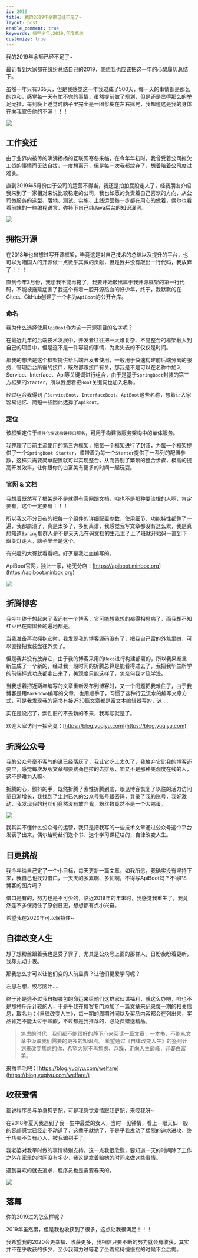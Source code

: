 ```yaml
---
id: 2019
title: 我的2019年余额已经不足了~
layout: post
enable_comment: true
keywords: 恒宇少年,2019,年度总结
customize: true
---
```

我的2019年余额已经不足了~

最近看到大家都在纷纷总结自己的2019，我想我也应该把这一年的心酸履历总结下。

虽然一年只有365天，但是我感觉这一年我过成了500天，每一天的事情都是那么的饱和，感觉每一天有忙不完的事情，虽然提前做了规划，但是还是显得那么的举足无措，每到晚上睡觉时脑子里完全是一团浆糊在左右摇晃，我知道这是我的身体在向我宣告他的不满！！！

![](https://blog.yuqiyu.com/images/years/2019/image-20191219144148077.png)

## 工作变迁

由于业界内被传的沸沸扬扬的互联网寒冬来临，在今年年初时，我曾受着公司拖欠工资的事情而无法自拔，一度想离开，但是每一次我都放弃了，想着陪着公司度过难关。

直到2019年5月份由于公司的运营不得当，我还是拍拍屁股走人了，经我朋友介绍我来到了一家相对来说比较稳定的公司，我也如愿的负责着自己喜欢的方向，从公司微服务的选型、落地、测试、实施、上线运营每一步都在用心的做着，偶尔也看看前端的一些编程语言，弥补下自己纯Java后台的知识漏洞。

![](https://blog.yuqiyu.com/images/years/2019/image-20191219144042760.png)

## 拥抱开源

在2018年也曾想过写开源框架，毕竟这是对自己技术的总结以及提升的平台，也可以为咱国人的开源做一点微乎其微的贡献，但是我并没有敲出一行代码，我放弃了！！！

直到今年3月份，我想我不能再拖了，我要开始敲出属于我开源框架的第一行代码，不能被拖延症害了我这个有着一腔开源热血的好少年，终于，我默默的在Gitee、GitHub创建了一个名为`ApiBoot`的公开仓库。

### 命名

我为什么选择使用`ApiBoot`作为这一开源项目的名字呢？

在最近几年的后端技术发展中，开发者往往把一大堆复杂、不易整合的框架融入到自己的项目中，但是这不是一件容易的事情，为此失去的不仅仅是时间。

那我的想法是这个框架提供给后端开发者使用，一般用于快速构建前后端分离的服务、管理后台所需的接口，既然都跟接口有关，那我是不是可以在名称中加入Service、Interface、Api等关键词进行组合，由于是基于`SpringBoot`封装的第三方框架的`Starter`，所以我想着把`Boot`关键词也加入名称。

经过组合我得到了`ServiceBoot`、`InterfaceBoot`、`ApiBoot`这些名称，想着让大家容易记忆、简短一些因此选择了`ApiBoot`。

### 定位

该框架定位于`组件化快速构建接口服务`，可用于构建微服务架构中的单体服务。

我整理了目前主流使用的第三方框架，把每一个框架进行了封装，为每一个框架提供了一个`SpringBoot Starter`，顺带着为每一个`Starter`提供了一系列的配置参数，这样只需要简单配置就可以实现整合，从而告别了繁琐的整合步骤，极高的提高开发效率，让你跟你的白富美有更多的时间一起玩耍。



### 官网 & 文档

我想着既然写了框架是不是就得有官网跟文档，咱也不是那种耍流氓的人啊，肯定要有，这个一定要有！！！

所以我又不分日夜的把每一个组件的详细配置参数、使用细节、功能特性都整了一遍，我都崩溃了，真是太多了，多到离谱，我感觉我写文章都没有这么累，我是真想知道`Spring`那群人是不是天天活在码文档的生活里？上了班就开始码一直到下班关灯走人，脑子里全是这个。

有兴趣的大哥就看看吧，好歹是我吐血编写的。

ApiBoot官网，独此一家，绝无分店：[https://apiboot.minbox.org](https://apiboot.minbox.org)

![](https://blog.yuqiyu.com/images/years/2019/image-20191219145016243.png)



## 折腾博客

我今年终于想起来了我还有一个博客，它可能想我想的都得相思病了，而我却不知红豆已在南国长的遍地都是。

当我准备再次拥抱它时，我发现我的博客源码没有了，把我自己雷的外焦里嫩，可以直接把我装盘往外卖了。

但是我并没有放弃它，由于我的博客采用的`Hexo`进行构建部署的，所以我果断重新生成了一个新的，经过我一段时间的折腾总算是能看得过去了，我把我毕生所学的前端样式功底都拿出来了，美观度只能这样了，怎奈何我才疏学浅。

当我想着把近两年编写的文章重新发布到博客时，又一个问题把我难住了，由于我博客是用`Markdown`编写的文章，也用顺手了，习惯了这种行云流水的编写文章方式，可是我发现我的简书有接近30篇文章都是富文本编辑器写的，这.....

实在是没招了，索性旧的不去新的不来，我再写就是了。

欢迎大家访问一探究竟：[https://blog.yuqiyu.com](https://blog.yuqiyu.com)



## 折腾公众号

我的公众号毫不客气的说已经落灰了，我让它吃土太久了，我放弃它比我的博客还要早，感觉每次发版文章都要费劲巴拉的去排版，咱又不是那种美观度在线的人，这不是难为人嘛~

折腾的心，颤抖的手，既然折腾了索性折腾到底，眼见博客恢复了以往的活力访问量日渐增长，我找到了尘封已久的公众号账号跟密码，登录了我的账号，我好激动，我发现我的粉丝们竟然没有放弃我，粉丝数竟然不是一个大鸭蛋。

![](https://blog.yuqiyu.com/images/years/2019/image-20191219152142111.png)

我其实不懂什么公众号的运营，我只是把我写的一些技术文章通过公众号这个平台发表了出来，偶尔给粉丝们送个书、送个学习课程啥的，自律改变人生。



## 日更挑战

我今年给自己定了一个小目标，每天更新一篇文章，如我所愿，我确实没有坚持下来，我自己也找过借口，一天天的多累啊、多忙啊，不得写ApiBoot吗？不得PS博客的图片吗？

借口是有的，努力也是不可少的，临近2019年的年末时，我感觉我重生了，我竟然差不多保持住了原创日更，想想都有点小兴奋。

希望我在2020年可以保持住~

## 自律改变人生

想了想粉丝跟着我也是受了罪了，尤其是公众号上面的那群人，日盼夜盼着更新，我却无动于衷。

那我怎么才可以让他们变的人前显贵？让他们更爱学习呢？

左思右想，绞尽脑汁....

终于还是逃不过我自掏腰包的命运来给他们这群家伙谋福利，就这么办吧，咱也不是那种斤斤计较的人，于是乎我在博客专门添加了一篇文章来记录每一期的相关信息，取名为：《自律改变人生》，每一期的周期时间以及奖品内容都会在列出来，奖品肯定不能太过于寒酸，不过都是我推荐的，必免费赠送精品。

> 焦虑的时代，我们都不能很好的静下心来阅读一篇文章，一本书，不能从文章中汲取我们需要的更多的知识点。
> 希望通过《自律改变人生》的签到计划来改变焦虑的你，希望大家不再焦虑、浮躁，走向人生巅峰，迎娶白富美。

来撸羊毛吧：[https://blog.yuqiyu.com/welfare](https://blog.yuqiyu.com/welfare/)

## 收获爱情

都说程序员与单身狗更配，可是我感觉爱情跟我更配，来咬我呀~

在2018年夏天我遇到了我一生中最爱的女人，当时一见钟情，看上一眼天仙一般的容颜感觉已经走不动道了，这辈子就她了，于是乎我发动了猛烈的追求进攻，终于功夫不负有心人，被我骗到手了。

我老婆对我平时做的事情特别支持，这一点我很欣慰，要知道一天的时间除了工作之外在家里的时间没有多少，我这是拿着赔她的时间来做这些事情。

遇到喜欢的就去追求，程序员也是需要春天的。

![](https://blog.yuqiyu.com/images/years/2019/image-20191219154008744.png)

## 落幕

你的2019过的怎么样呢？

2019年虽然累，但是我也收获到了很多，这点让我很满足！！！

我希望我的2020会更幸福、收获更多，我相信只要不断的努力就会有收获，其实并不在乎收获的多少，至少我努力过等老了坐着摇椅慢慢摇的时候不会后悔。